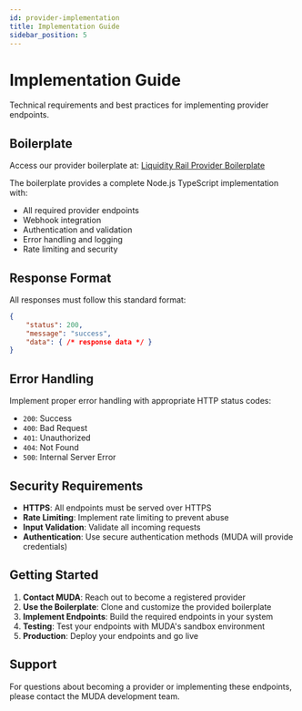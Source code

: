 ```yaml
---
id: provider-implementation
title: Implementation Guide
sidebar_position: 5
---
```


# Implementation Guide

Technical requirements and best practices for implementing provider endpoints.

## Boilerplate

Access our provider boilerplate at: [Liquidity Rail Provider Boilerplate](https://github.com/muda-tech/liquidity-rail-provider-boilerplate)

The boilerplate provides a complete Node.js TypeScript implementation with:
- All required provider endpoints
- Webhook integration
- Authentication and validation
- Error handling and logging
- Rate limiting and security

## Response Format

All responses must follow this standard format:

```json
{
    "status": 200,
    "message": "success",
    "data": { /* response data */ }
}
```

## Error Handling

Implement proper error handling with appropriate HTTP status codes:

- `200`: Success
- `400`: Bad Request
- `401`: Unauthorized
- `404`: Not Found
- `500`: Internal Server Error

## Security Requirements

- **HTTPS**: All endpoints must be served over HTTPS
- **Rate Limiting**: Implement rate limiting to prevent abuse
- **Input Validation**: Validate all incoming requests
- **Authentication**: Use secure authentication methods (MUDA will provide credentials)

## Getting Started

1. **Contact MUDA**: Reach out to become a registered provider
2. **Use the Boilerplate**: Clone and customize the provided boilerplate
3. **Implement Endpoints**: Build the required endpoints in your system
4. **Testing**: Test your endpoints with MUDA's sandbox environment
5. **Production**: Deploy your endpoints and go live

## Support

For questions about becoming a provider or implementing these endpoints, please contact the MUDA development team. 